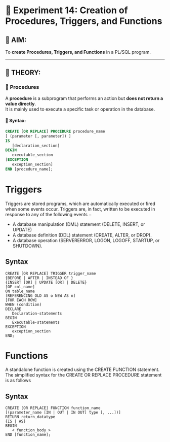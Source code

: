# 🧪 Experiment 14: Creation of Procedures, Triggers, and Functions

## 🎯 AIM:
To **create Procedures, Triggers, and Functions** in a PL/SQL program.

---

## 🧠 THEORY:

### 🔹 **Procedures**
A **procedure** is a subprogram that performs an action but **does not return a value directly**.  
It is mainly used to execute a specific task or operation in the database.

#### 📝 Syntax:
```sql
CREATE [OR REPLACE] PROCEDURE procedure_name
[ (parameter [, parameter]) ]
IS
   [declaration_section]
BEGIN
   executable_section
[EXCEPTION
   exception_section]
END [procedure_name];
```

# Triggers
Triggers are stored programs, which are automatically executed or fired when some events occur.
Triggers are, in fact, written to be executed in response to any of the following events −

- A database manipulation (DML) statement (DELETE, INSERT, or UPDATE)
- A database definition (DDL) statement (CREATE, ALTER, or DROP).
- A database operation (SERVERERROR, LOGON, LOGOFF, STARTUP, or SHUTDOWN).

## Syntax
```
CREATE [OR REPLACE] TRIGGER trigger_name
{BEFORE | AFTER | INSTEAD OF }
{INSERT [OR] | UPDATE [OR] | DELETE}
[OF col_name]
ON table_name
[REFERENCING OLD AS o NEW AS n]
[FOR EACH ROW]
WHEN (condition)
DECLARE
   Declaration-statements
BEGIN
   Executable-statements
EXCEPTION
   exception_section
END;
```

# Functions

A standalone function is created using the CREATE FUNCTION statement. The simplified syntax for
the CREATE OR REPLACE PROCEDURE statement is as follows

## Syntax
```
CREATE [OR REPLACE] FUNCTION function_name
[(parameter_name [IN | OUT | IN OUT] type [, ...])]
RETURN return_datatype
{IS | AS}
BEGIN
   < function_body >
END [function_name];

```
